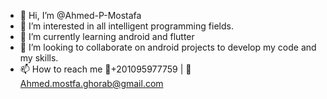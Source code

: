 - 👋 Hi, I’m @Ahmed-P-Mostafa
- 👀 I’m interested in all intelligent programming fields.
- 🌱 I’m currently learning android and flutter
- 💞️ I’m looking to collaborate on android projects to develop my code and my skills.
- 📫 How to reach me 📱+201095977759 | 📧 Ahmed.mostfa.ghorab@gmail.com

<!---
Ahmed-P-Mostafa/Ahmed-P-Mostafa is a ✨ special ✨ repository because its `README.md` (this file) appears on your GitHub profile.
You can click the Preview link to take a look at your changes.
--->
